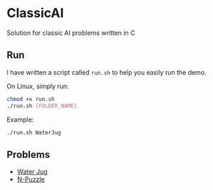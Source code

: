 # ClassicAI

Solution for classic AI problems written in C

## Run

I have written a script called `run.sh` to help you easily run the demo.

On Linux, simply run:

```sh
chmod +x run.sh
./run.sh [FOLDER_NAME]
```

Example:

```sh
./run.sh WaterJug
```

## Problems

- [Water Jug](./WaterJug/main.c)
- [N-Puzzle](./N-Puzzle/main.c)
